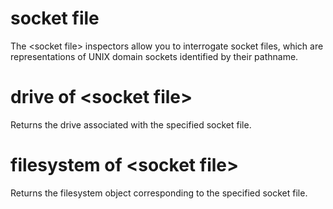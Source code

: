 # socket file

The &lt;socket file&gt; inspectors allow you to interrogate socket files, which are representations of UNIX domain sockets identified by their pathname.

# drive of &lt;socket file&gt;

Returns the drive associated with the specified socket file.

# filesystem of &lt;socket file&gt;

Returns the filesystem object corresponding to the specified socket file.
